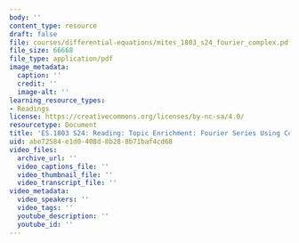 ```yaml
---
body: ''
content_type: resource
draft: false
file: courses/differential-equations/mites_1803_s24_fourier_complex.pdf
file_size: 66668
file_type: application/pdf
image_metadata:
  caption: ''
  credit: ''
  image-alt: ''
learning_resource_types:
- Readings
license: https://creativecommons.org/licenses/by-nc-sa/4.0/
resourcetype: Document
title: 'ES.1803 S24: Reading: Topic Enrichment: Fourier Series Using Complex Exponentials'
uid: abe72584-e1d0-408d-8b28-8b71baf4cd68
video_files:
  archive_url: ''
  video_captions_file: ''
  video_thumbnail_file: ''
  video_transcript_file: ''
video_metadata:
  video_speakers: ''
  video_tags: ''
  youtube_description: ''
  youtube_id: ''
---
```

